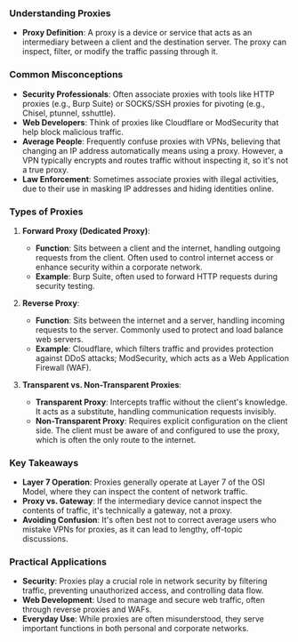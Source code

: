 ### Understanding Proxies

- **Proxy Definition**: A proxy is a device or service that acts as an intermediary between a client and the destination server. The proxy can inspect, filter, or modify the traffic passing through it.

### Common Misconceptions

- **Security Professionals**: Often associate proxies with tools like HTTP proxies (e.g., Burp Suite) or SOCKS/SSH proxies for pivoting (e.g., Chisel, ptunnel, sshuttle).
- **Web Developers**: Think of proxies like Cloudflare or ModSecurity that help block malicious traffic.
- **Average People**: Frequently confuse proxies with VPNs, believing that changing an IP address automatically means using a proxy. However, a VPN typically encrypts and routes traffic without inspecting it, so it's not a true proxy.
- **Law Enforcement**: Sometimes associate proxies with illegal activities, due to their use in masking IP addresses and hiding identities online.

### Types of Proxies

1. **Forward Proxy (Dedicated Proxy)**:
    
    - **Function**: Sits between a client and the internet, handling outgoing requests from the client. Often used to control internet access or enhance security within a corporate network.
    - **Example**: Burp Suite, often used to forward HTTP requests during security testing.
2. **Reverse Proxy**:
    
    - **Function**: Sits between the internet and a server, handling incoming requests to the server. Commonly used to protect and load balance web servers.
    - **Example**: Cloudflare, which filters traffic and provides protection against DDoS attacks; ModSecurity, which acts as a Web Application Firewall (WAF).
3. **Transparent vs. Non-Transparent Proxies**:
    
    - **Transparent Proxy**: Intercepts traffic without the client's knowledge. It acts as a substitute, handling communication requests invisibly.
    - **Non-Transparent Proxy**: Requires explicit configuration on the client side. The client must be aware of and configured to use the proxy, which is often the only route to the internet.

### Key Takeaways

- **Layer 7 Operation**: Proxies generally operate at Layer 7 of the OSI Model, where they can inspect the content of network traffic.
- **Proxy vs. Gateway**: If the intermediary device cannot inspect the contents of traffic, it's technically a gateway, not a proxy.
- **Avoiding Confusion**: It's often best not to correct average users who mistake VPNs for proxies, as it can lead to lengthy, off-topic discussions.

### Practical Applications

- **Security**: Proxies play a crucial role in network security by filtering traffic, preventing unauthorized access, and controlling data flow.
- **Web Development**: Used to manage and secure web traffic, often through reverse proxies and WAFs.
- **Everyday Use**: While proxies are often misunderstood, they serve important functions in both personal and corporate networks.